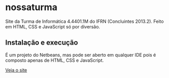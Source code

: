 # nossaturma
Site da Turma de Informática 4.4401.1M do IFRN (Concluintes 2013.2). Feito em HTML, CSS e JavaScript só por diversão.

## Instalação e execução
É um projeto do Netbeans, mas pode ser aberto em qualquer IDE pois é composto apenas de HTML, CSS e JavaScript.

[Veja o site](http://nossaturma.uniquati.com)
